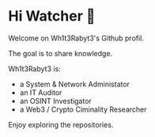 # Hi Watcher 👀

Welcome on Wh1t3Rabyt3's Github profil.

The goal is to share knowledge.

Wh1t3Rabyt3 is:
  - a System & Network Administator
  - an IT Auditor
  - an OSINT Investigator
  - a Web3 / Crypto Ciminality Researcher

Enjoy exploring the repositories.

<!--
topics:
  - OSINT (Open Source Intelligence)
  - System administration (Windows & Linux)
  - Network Security
  - Monitoring data
  - Web3 / Crypto criminality investigation
-------------------------------------------
**Wh1t3Rabyt3/Wh1t3Rabyt3** is a ✨ _special_ ✨ repository because its `README.md` (this file) appears on your GitHub profile.

Here are some ideas to get you started:

- 🔭 I’m currently working on ...
- 🌱 I’m currently learning ...
- 👯 I’m looking to collaborate on ...
- 🤔 I’m looking for help with ...
- 💬 Ask me about ...
- 📫 How to reach me: ...
- 😄 Pronouns: ...
- ⚡ Fun fact: ...
-->

